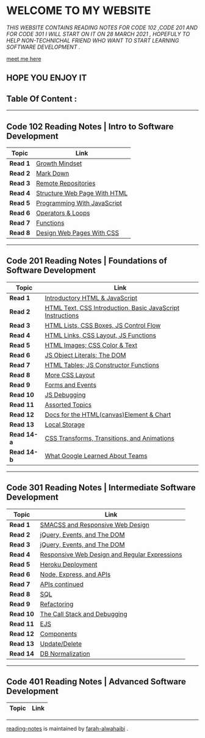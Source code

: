 # **WELCOME TO MY WEBSITE** 
*THIS WEBSITE CONTAINS READING NOTES FOR CODE 102 ,CODE 201 AND FOR CODE 301 I WILL START ON IT ON 28 MARCH 2021 , HOPEFULY TO HELP NON-TECHNICHAL FRIEND WHO WANT TO START LEARNING SOFTWARE DEVELOPMENT .*

[meet me here](https://github.com/farahalwahaibi/Reading-Notes/blob/main/Resume.md) 

## **HOPE YOU ENJOY IT**
## **Table Of Content :**
***
## **Code 102 Reading Notes | Intro to Software Development**
**Topic** | **Link**
----- | -----
**Read 1** | [Growth Mindset](https://github.com/farahalwahaibi/Reading-Notes/blob/main/Code-102\reading-notes\class-01.md) 
**Read 2** | [Mark Down](https://github.com/farahalwahaibi/Reading-Notes/blob/main/Code-102\reading-notes\class-02.md) 
**Read 3** | [Remote Repositories](https://github.com/farahalwahaibi/Reading-Notes/blob/main/Code-102\reading-notes\class-03.md)
**Read 4** | [Structure Web Page With HTML](https://github.com/farahalwahaibi/Reading-Notes/blob/main/Code-102\reading-notes\class-04.md)
**Read 5** | [Programming With JavaScript](https://github.com/farahalwahaibi/Reading-Notes/blob/main/Code-102\reading-notes\class-05.md)
**Read 6** | [Operators & Loops](https://github.com/farahalwahaibi/Reading-Notes/blob/main/Code-102\reading-notes\class-06.md)
**Read 7** | [Functions](https://github.com/farahalwahaibi/Reading-Notes/blob/main/Code-102\reading-notes\class-07.md)
**Read 8** | [Design Web Pages With CSS](https://github.com/farahalwahaibi/Reading-Notes/blob/main/Code-102\reading-notes\class-08.md) 
***

## **Code 201 Reading Notes | Foundations of Software Development**
**Topic** | **Link**
----- | ----- 
**Read 1** | [Introductory HTML & JavaScript](https://github.com/farahalwahaibi/Reading-Notes/blob/main/Code-201\reading-notes\class-01.md)
**Read 2** | [HTML Text, CSS Introduction, Basic JavaScript Instructions](https://github.com/farahalwahaibi/Reading-Notes/blob/main/Code-201\reading-notes\class-02.md)
**Read 3** | [HTML Lists, CSS Boxes, JS Control Flow](https://github.com/farahalwahaibi/Reading-Notes/blob/main/Code-201\reading-notes\class-03.md)
**Read 4** |[HTML Links, CSS Layout, JS Functions](https://github.com/farahalwahaibi/Reading-Notes/blob/main/Code-201\reading-notes\class-04.md)
**Read 5** | [HTML Images; CSS Color & Text](https://github.com/farahalwahaibi/Reading-Notes/blob/main/Code-201\reading-notes\class-05.md)   
**Read 6** | [JS Object Literals; The DOM](https://github.com/farahalwahaibi/Reading-Notes/blob/main/Code-201\reading-notes\class-06.md)
**Read 7** | [HTML Tables; JS Constructor Functions](https://github.com/farahalwahaibi/Reading-Notes/blob/main/Code-201\reading-notes\class-07.md)
**Read 8** | [More CSS Layout](https://github.com/farahalwahaibi/Reading-Notes/blob/main/Code-201\reading-notes\class-08.md)
**Read 9** | [Forms and Events](https://github.com/farahalwahaibi/Reading-Notes/blob/main/Code-201\reading-notes\class-09.md)
**Read 10** | [JS Debugging](https://github.com/farahalwahaibi/Reading-Notes/blob/main/Code-201\reading-notes\class-10.md)
**Read 11** | [Assorted Topics](https://github.com/farahalwahaibi/Reading-Notes/blob/main/Code-201\reading-notes\class-11.md)
**Read 12** | [Docs for the HTML(canvas)Element & Chart](https://github.com/farahalwahaibi/Reading-Notes/blob/main/Code-201\reading-notes\class-12.md)
**Read 13** | [Local Storage](https://github.com/farahalwahaibi/Reading-Notes/blob/main/Code-201\reading-notes\class-13.md)
**Read 14-a** | [CSS Transforms, Transitions, and Animations](https://github.com/farahalwahaibi/Reading-Notes/blob/main/Code-201\reading-notes\class-14a.md)
**Read 14-b** | [What Google Learned About Teams](https://github.com/farahalwahaibi/Reading-Notes/blob/main/Code-201\reading-notes\class-14b.md)
***

## **Code 301 Reading Notes | Intermediate Software Development**
**Topic** | **Link**
----- | -----
**Read 1** | [SMACSS and Responsive Web Design](https://github.com/farahalwahaibi/Reading-Notes/blob/main/Code-301\reading-notes\class-01.md)
**Read 2** | [jQuery, Events, and The DOM](https://github.com/farahalwahaibi/Reading-Notes/blob/main/Code-301\reading-notes\class-02.md)
**Read 3** | [jQuery, Events, and The DOM](https://github.com/farahalwahaibi/Reading-Notes/blob/main/Code-301\reading-notes\class-03.md)
**Read 4** | [Responsive Web Design and Regular Expressions](https://github.com/farahalwahaibi/Reading-Notes/blob/main/Code-301\reading-notes\class-04.md)
**Read 5** | [Heroku Deployment](https://github.com/farahalwahaibi/Reading-Notes/blob/main/Code-301\reading-notes\class-05.md)
**Read 6** | [Node, Express, and APIs](https://github.com/farahalwahaibi/Reading-Notes/blob/main/Code-301\reading-notes\class-06.md)
**Read 7** | [APIs continued](https://github.com/farahalwahaibi/Reading-Notes/blob/main/Code-301\reading-notes\class-07.md)
**Read 8** | [SQL](https://github.com/farahalwahaibi/Reading-Notes/blob/main/Code-301\reading-notes\class-08.md)
**Read 9** | [Refactoring](https://github.com/farahalwahaibi/Reading-Notes/blob/main/Code-301\reading-notes\class-09.md)
**Read 10** | [The Call Stack and Debugging](https://github.com/farahalwahaibi/Reading-Notes/blob/main/Code-301\reading-notes\class-10.md)
**Read 11** | [EJS](https://github.com/farahalwahaibi/Reading-Notes/blob/main/Code-301\reading-notes\class-11.md)
**Read 12** | [Components](https://github.com/farahalwahaibi/Reading-Notes/blob/main/Code-301\reading-notes\class-12.md)
**Read 13** | [Update/Delete](https://github.com/farahalwahaibi/Reading-Notes/blob/main/Code-301\reading-notes\class-13.md)
**Read 14** | [DB Normalization](https://github.com/farahalwahaibi/Reading-Notes/blob/main/Code-301\reading-notes\class-14.md)



***

## **Code 401 Reading Notes | Advanced Software Development**
**Topic** | **Link**
----- | -----
***


[reading-notes](https://github.com/farahalwahaibi/Reading-Notes) is maintained by [farah-alwahaibi](https://github.com/farahalwahaibi) .
